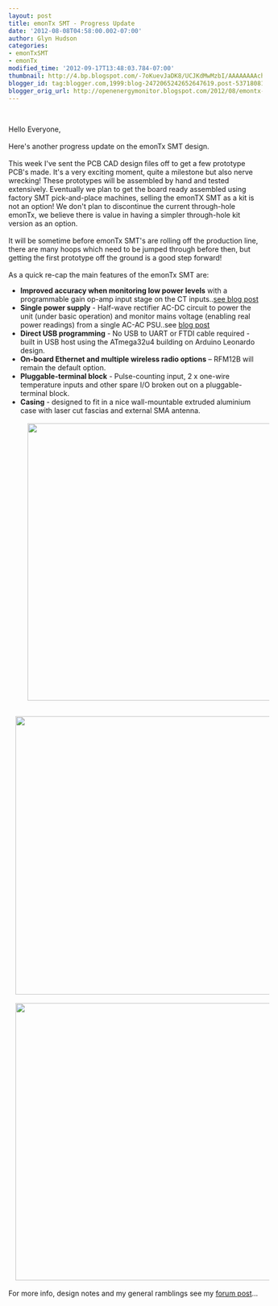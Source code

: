 ```yaml
---
layout: post
title: emonTx SMT - Progress Update
date: '2012-08-08T04:58:00.002-07:00'
author: Glyn Hudson
categories:
- emonTxSMT
- emonTx
modified_time: '2012-09-17T13:48:03.784-07:00'
thumbnail: http://4.bp.blogspot.com/-7oKuevJaDK8/UCJKdMwMzbI/AAAAAAAAch4/VvYwGVzu16A/s72-c/emonTXSMT06_2_brd_components_white.png
blogger_id: tag:blogger.com,1999:blog-2472065242652647619.post-537180815383608212
blogger_orig_url: http://openenergymonitor.blogspot.com/2012/08/emontx-smt-progress-update.html
---
```


<br /><div class="western" style="margin-bottom: 0cm;">Hello Everyone,  </div><div class="western" style="margin-bottom: 0cm;"><br /></div><div class="western" style="margin-bottom: 0cm;">Here's another progress update on the emonTx SMT design.</div><div class="western" style="margin-bottom: 0cm;"><br /></div><div class="western" style="margin-bottom: 0cm;">This week I've sent the PCB CAD design files off to get a few prototype PCB's made. It's a very exciting moment, quite a milestone but also nerve wrecking! These prototypes will be assembled by hand and tested extensively. Eventually we plan to get the board ready assembled using factory SMT pick-and-place machines, selling the emonTX SMT as a kit is not an option! We don't plan to discontinue the current through-hole emonTx, we believe there is value in having a simpler through-hole kit version as an option.&nbsp;</div><div class="western" style="margin-bottom: 0cm;"><br /></div><div class="western" style="margin-bottom: 0cm;">It will be sometime before emonTx SMT's are rolling off the production line, there are many hoops which need to be jumped through before then, but getting the first prototype off the ground is a good step forward!&nbsp;</div><div class="western" style="margin-bottom: 0cm;"><br /></div><div class="western" style="margin-bottom: 0cm;">As a quick re-cap the main features of the emonTx SMT are:</div><ul><li><div class="western" style="margin-bottom: 0cm;"><b>Improved  accuracy when monitoring low power levels</b> with a programmable  gain op-amp input stage on the CT inputs..<a href="http://openenergymonitor.blogspot.com/2012/06/high-accuracy-current-measurement-over.html">see blog post</a></div></li><li><div class="western" style="margin-bottom: 0cm;"><b>Single power  supply</b>  - Half-wave rectifier AC-DC circuit to power the unit  (under basic operation) and monitor mains voltage (enabling real  power readings) from a single AC-AC PSU..see <a href="http://openenergymonitor.blogspot.com/2012/05/emontx-single-ac-power-supply.html">blog post</a></div></li><li><div class="western" style="margin-bottom: 0cm;"><b>Direct USB  programming</b>  - No USB to UART or  FTDI cable required - built in  USB host using the ATmega32u4 building on Arduino Leonardo design.   </div></li><li><div class="western" style="margin-bottom: 0cm;"><b>On-board  Ethernet and multiple wireless radio options</b> – RFM12B will  remain the default option.</div></li><li><div class="western" style="margin-bottom: 0cm;"><b>Pluggable-terminal block</b> - Pulse-counting input, 2 x one-wire temperature inputs and other spare I/O broken out on a  pluggable-terminal block.   </div></li><li><div class="western" style="margin-bottom: 0cm;"><b>Casing</b> - designed  to fit in a nice wall-mountable extruded aluminium case with laser  cut fascias and external SMA antenna.</div><div class="western" style="margin-bottom: 0cm;"><br /></div><div class="separator" style="clear: both; text-align: center;"><a href="http://4.bp.blogspot.com/-7oKuevJaDK8/UCJKdMwMzbI/AAAAAAAAch4/VvYwGVzu16A/s1600/emonTXSMT06_2_brd_components_white.png" imageanchor="1" style="margin-left: 1em; margin-right: 1em;"><img border="0" height="550" src="http://4.bp.blogspot.com/-7oKuevJaDK8/UCJKdMwMzbI/AAAAAAAAch4/VvYwGVzu16A/s640/emonTXSMT06_2_brd_components_white.png" width="640" /></a></div><div class="western" style="margin-bottom: 0cm;"><br /></div></li></ul><div class="separator" style="clear: both; text-align: center;"><a href="http://4.bp.blogspot.com/-sUIZXWler4o/UCJKNCbgiPI/AAAAAAAAcho/OOjA3X60d7s/s1600/emonTxSMT06_2_labeled.png" imageanchor="1" style="margin-left: 1em; margin-right: 1em;"><img border="0" height="552" src="http://4.bp.blogspot.com/-sUIZXWler4o/UCJKNCbgiPI/AAAAAAAAcho/OOjA3X60d7s/s640/emonTxSMT06_2_labeled.png" width="640" /></a></div><div class="western" style="margin-bottom: 0cm;"><br /></div><div class="separator" style="clear: both; text-align: center;"><a href="http://2.bp.blogspot.com/-d9rjG-eQWJE/UCJKboQzTcI/AAAAAAAAchw/iSGt0GqOJ9I/s1600/emonTXSMT06_2_brd_tracks.png" imageanchor="1" style="margin-left: 1em; margin-right: 1em;"><img border="0" height="550" src="http://2.bp.blogspot.com/-d9rjG-eQWJE/UCJKboQzTcI/AAAAAAAAchw/iSGt0GqOJ9I/s640/emonTXSMT06_2_brd_tracks.png" width="640" /></a></div><div class="western" style="margin-bottom: 0cm;"><br /></div><div class="western" style="margin-bottom: 0cm;">For more info, design notes and my general ramblings see my&nbsp;<a href="http://openenergymonitor.org/emon/node/736#comment-5592">forum post</a>...</div>